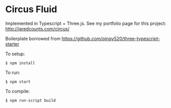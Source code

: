 # Circus Fluid

Implemented in Typescript + Three.js. See my portfolio page for this project: http://jaredcounts.com/circus/

Boilerplate borrowed from https://github.com/pinqy520/three-typescript-starter

To setup:
```
$ npm install
```

To run:
```
$ npm start
```

To compile:
```
$ npm run-script build
```